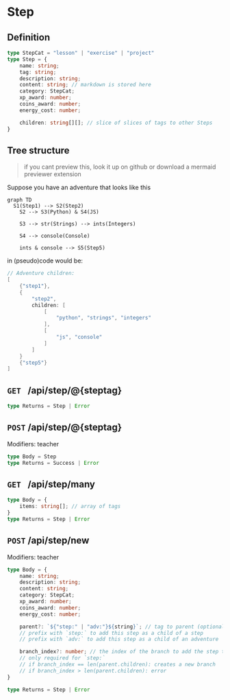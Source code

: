# Step
## Definition
```ts
type StepCat = "lesson" | "exercise" | "project"
type Step = {
    name: string;
    tag: string;
    description: string;
    content: string; // markdown is stored here
    category: StepCat;
    xp_award: number;
    coins_award: number;
    energy_cost: number;

    children: string[][]; // slice of slices of tags to other Steps
}
```

## Tree structure
> if you cant preview this, look it up on github or download a mermaid previewer extension

Suppose you have an adventure that looks like this
```mermaid
graph TD
  S1(Step1) --> S2(Step2)
	S2 --> S3(Python) & S4(JS)

	S3 --> str(Strings) --> ints(Integers)

	S4 --> console(Console)
	
	ints & console --> S5(Step5)
```
in (pseudo)code would be:
```go
// Adventure children:
[
    {"step1"},
    {
        "step2", 
        children: [
            [
                "python", "strings", "integers"
            ],
            [
                "js", "console"
            ]
        ]
    }
    {"step5"}
]
```


## `GET ` /api/step/@{steptag}
```ts
type Returns = Step | Error
```

## `POST` /api/step/@{steptag}
Modifiers: teacher
```ts
type Body = Step
type Returns = Success | Error
```

## `GET ` /api/step/many
```ts
type Body = {
    items: string[]; // array of tags
}
type Returns = Step | Error
```

## `POST` /api/step/new
Modifiers: teacher
```ts
type Body = {
    name: string;
    description: string;
    content: string;
    category: StepCat;
    xp_award: number;
    coins_award: number;
    energy_cost: number;

    parent?: `${"step:" | "adv:"}${string}`; // tag to parent (optional)
    // prefix with `step:` to add this step as a child of a step
    // prefix with `adv:` to add this step as a child of an adventure

    branch_index?: number; // the index of the branch to add the step to (optional)
    // only required for `step:`
    // if branch_index == len(parent.children): creates a new branch
    // if branch_index > len(parent.children): error
}

type Returns = Step | Error
```